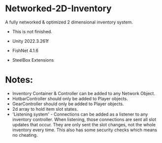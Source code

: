 # Networked-2D-Inventory
A fully networked &amp; optimized 2 dimensional inventory system. 

* This is not finished. 

* Unity 2022.3.261f
* FishNet 4.1.6
* SteelBox Extensions

# Notes:
* Inventory Container & Controller can be added to any Network Object.
* HotbarController should only be added to Player objects.
* GearController should only be added to Player objects.
* 2d array to hold item slot states.
* 'Listening system' - Connections can be added as a listener to any inventory controller. When listening, those connections are sent all slot updates that occur. They are only sent the slot changes, not the whole inventory every time. This also has some security checks which means no cheating.
